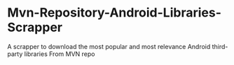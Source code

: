 # Mvn-Repository-Android-Libraries-Scrapper
A scrapper to download the most popular and most relevance Android third-party libraries From MVN repo
